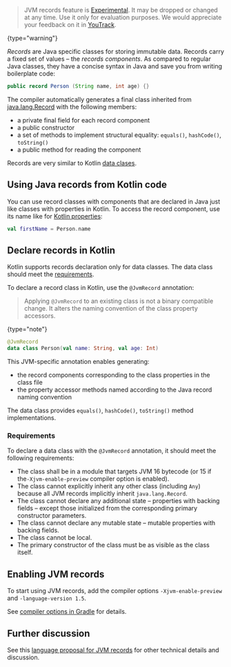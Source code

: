 [//]: # (title: Records)

> JVM records feature is [Experimental](components-stability.md). It may be dropped or changed at any time. Use it only for evaluation purposes. We would appreciate your feedback on it in [YouTrack](https://youtrack.jetbrains.com/issue/KT-42430).
>
{type="warning"}

_Records_ are Java specific classes for storing immutable data. Records carry a fixed set of values – the _records components_.
As compared to regular Java classes, they have a concise syntax in Java and save you from writing boilerplate code:

```java
public record Person (String name, int age) {}
```

The compiler automatically generates a final class inherited from [java.lang.Record](https://download.java.net/java/early_access/jdk16/docs/api/java.base/java/lang/Record.html) with the following members:
* a private final field for each record component
* a public constructor
* a set of methods to implement structural equality: `equals()`, `hashCode()`, `toString()`
* a public method for reading the component

Records are very similar to Kotlin [data clases](data-classes.md).

## Using Java records from Kotlin code

You can use record classes with components that are declared in Java just like classes with properties in Kotlin.
To access the record component, use its name like for [Kotlin properties](https://kotlinlang.org/docs/properties.html):

```kotlin
val firstName = Person.name
```

## Declare records in Kotlin

Kotlin supports records declaration only for data classes. The data class should meet the [requirements](#requirements).

To declare a record class in Kotlin, use the `@JvmRecord` annotation:

>Applying `@JvmRecord` to an existing class is not a binary compatible change. It alters the naming convention of the class property accessors.
>
{type="note"}

```kotlin
@JvmRecord
data class Person(val name: String, val age: Int)
```

This JVM-specific annotation enables generating:

* the record components corresponding to the class properties in the class file
* the property accessor methods named according to the Java record naming convention

The data class provides `equals()`, `hashCode()`, `toString()` method implementations.

### Requirements

To declare a data class with the `@JvmRecord` annotation, it should meet the following requirements:

* The class shall be in a module that targets JVM 16 bytecode (or 15 if  the`-Xjvm-enable-preview` compiler option is enabled).
* The class cannot explicitly inherit any other class (including `Any`) because all JVM records implicitly inherit `java.lang.Record`.
* The class cannot declare any additional state – properties with backing fields – except those initialized from the corresponding primary constructor parameters.
* The class cannot declare any mutable state – mutable properties with backing fields.
* The class cannot be local.
* The primary constructor of the class must be as visible as the class itself.

## Enabling JVM records

To start using JVM records, add the compiler options `-Xjvm-enable-preview` and `-language-version 1.5`.

See [compiler options in Gradle](gradle.md#compiler-options) for details.

## Further discussion

See this [language proposal for JVM records](https://github.com/Kotlin/KEEP/blob/master/proposals/jvm-records.md) for other technical details and discussion.


